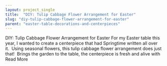 ```yaml
---
layout: project_single
title:  "DIY: Tulip Cabbage Flower Arrangement for Easter"
slug: "diy-tulip-cabbage-flower-arrangement-for-easter"
parent: "easter-table-decorations-and-centerpieces"
---
```

DIY: Tulip Cabbage Flower Arrangement for Easter For my Easter table this year, I wanted to create a centerpiece that had Springtime written all over it.  Using seasonal flowers, this tulip cabbage flower arrangement does just that!  Brings the garden to the table, the centerpiece is fresh and alive with  Read More
